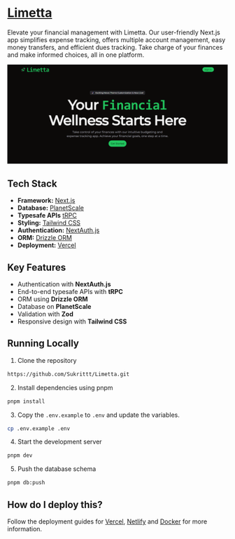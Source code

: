 # [Limetta](https://limetta.in)
Elevate your financial management with Limetta. Our user-friendly Next.js app simplifies expense tracking, offers multiple account management, easy money transfers, and efficient dues tracking. Take charge of your finances and make informed choices, all in one platform.

[![Limetta](./public/images/homepage-snapshot.png)](https://limetta.in)

## Tech Stack

- **Framework:** [Next.js](https://nextjs.org)
- **Database:** [PlanetScale](https://planetscale.com/)
- **Typesafe APIs** [tRPC](https://trpc.io/)
- **Styling:** [Tailwind CSS](https://tailwindcss.com)
- **Authentication:** [NextAuth.js](https://next-auth.js.org/)
- **ORM:** [Drizzle ORM](https://orm.drizzle.team/)
- **Deployment:** [Vercel](https://vercel.com/dashboard)

## Key Features

- Authentication with **NextAuth.js**
- End-to-end typesafe APIs with **tRPC**
- ORM using **Drizzle ORM**
- Database on **PlanetScale**
- Validation with **Zod**
- Responsive design with **Tailwind CSS**

## Running Locally

1. Clone the repository

```bash
https://github.com/Sukrittt/Limetta.git
```

2. Install dependencies using pnpm

```bash
pnpm install
```

3. Copy the `.env.example` to `.env` and update the variables.

```bash
cp .env.example .env
```

4. Start the development server

```bash
pnpm dev
```

5. Push the database schema

```bash
pnpm db:push
```

## How do I deploy this?

Follow the deployment guides for [Vercel](https://create.t3.gg/en/deployment/vercel), [Netlify](https://create.t3.gg/en/deployment/netlify) and [Docker](https://create.t3.gg/en/deployment/docker) for more information.
